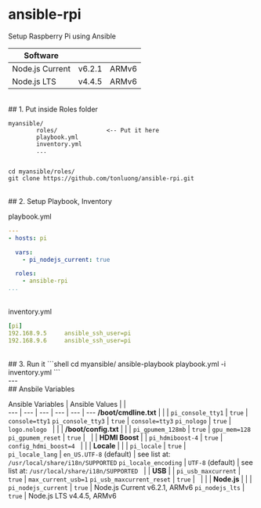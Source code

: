 # ansible-rpi

Setup Raspberry Pi using Ansible



Software | | &nbsp;
 --- | --- | ---
Node.js Current | v6.2.1 | ARMv6
Node.js LTS | v4.4.5 | ARMv6

<br>
## 1. Put inside Roles folder

```
myansible/
		roles/				<-- Put it here
		playbook.yml
		inventory.yml
		...
	
```
```shell
cd myansible/roles/
git clone https://github.com/tonluong/ansible-rpi.git
```  

<br>
## 2. Setup Playbook, Inventory

playbook.yml

```yaml
---
- hosts: pi

  vars:
    - pi_nodejs_current: true

  roles:
    - ansible-rpi
...
```
<br>
inventory.yml

```yaml
[pi]
192.168.9.5		ansible_ssh_user=pi
192.168.9.6		ansible_ssh_user=pi
```
<br>
## 3. Run it
```shell
cd myansible/
ansible-playbook playbook.yml -i inventory.yml
``` 
    
<br>
---

<br>
## Ansbile Variables

Ansible Variables | Ansible Values |  |   
--- | --- | --- | --- | --- | ---
 **/boot/cmdline.txt** | | | 
`pi_console_tty1` | `true` | `console=tty1` 
`pi_console_tty3` | `true` | `console=tty3` 
`pi_nologo` | `true` | `logo.nologo`
&nbsp; | | | 
 **/boot/config.txt** | | | 
`pi_gpumem_128mb` | `true` | `gpu_mem=128` 
`pi_gpumem_reset` | `true` | 
&nbsp; | | 
 **HDMI Boost** | | 
`pi_hdmiboost-4` | `true` | `config_hdmi_boost=4` 
&nbsp; | | | 
 **Locale** | | | 
`pi_locale` | `true` |  
`pi_locale_lang` | `en_US.UTF-8` (default) | see list at: `/usr/local/share/i18n/SUPPORTED`
`pi_locale_encoding` | <nobr>`UTF-8` (default)</nobr> | see list at: `/usr/local/share/i18n/SUPPORTED` 
&nbsp; | | 
**USB** | | 
`pi_usb_maxcurrent` | `true` | `max_current_usb=1`
`pi_usb_maxcurrent_reset` | `true` | 
&nbsp; | | | 
**Node.js** | | | 
`pi_nodejs_current` | `true` | Node.js Current v6.2.1, ARMv6
`pi_nodejs_lts` | `true` | Node.js LTS v4.4.5, ARMv6